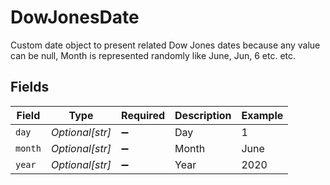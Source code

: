 # DowJonesDate

Custom date object to present related Dow Jones dates because any value can be null, Month is represented randomly like June, Jun, 6 etc. etc.


## Fields

| Field              | Type               | Required           | Description        | Example            |
| ------------------ | ------------------ | ------------------ | ------------------ | ------------------ |
| `day`              | *Optional[str]*    | :heavy_minus_sign: | Day                | 1                  |
| `month`            | *Optional[str]*    | :heavy_minus_sign: | Month              | June               |
| `year`             | *Optional[str]*    | :heavy_minus_sign: | Year               | 2020               |